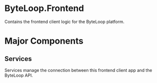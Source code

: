 # ByteLoop.Frontend
Contains the frontend client logic for the ByteLoop platform. 

# Major Components
## Services
Services manage the connection between this frontend client app and the ByteLoop API. 


